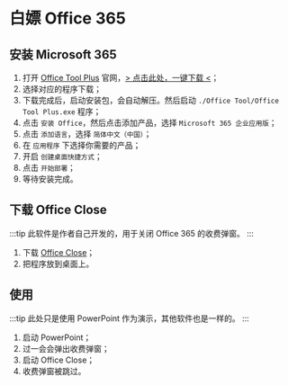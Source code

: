 # 白嫖 Office 365

## 安装 Microsoft 365

1. 打开 [Office Tool Plus](https://otp.landian.vip/zh-cn/download.html) 官网，[> 点击此处，一键下载 \<](https://download.coolhub.top/Office_Tool_Plus/10.4.1.1/Office_Tool_with_runtime_v10.4.1.1_x86.exe)；
2. 选择对应的程序下载；
3. 下载完成后，启动安装包，会自动解压。然后启动 `./Office Tool/Office Tool Plus.exe` 程序；
4. 点击 `安装 Office`，然后点击添加产品，选择 `Microsoft 365 企业应用版`；
5. 点击 `添加语言`，选择 `简体中文（中国）`；
6. 在 `应用程序` 下选择你需要的产品；
7. 开启 `创建桌面快捷方式`；
8. 点击 `开始部署`；
9. 等待安装完成。

## 下载 Office Close

:::tip
此软件是作者自己开发的，用于关闭 Office 365 的收费弹窗。
:::

1. 下载 [Office Close](/office_close.exe)；
2. 把程序放到桌面上。

## 使用

:::tip
此处只是使用 PowerPoint 作为演示，其他软件也是一样的。
:::

1. 启动 PowerPoint；
2. 过一会会弹出收费弹窗；
3. 启动 Office Close；
4. 收费弹窗被跳过。
